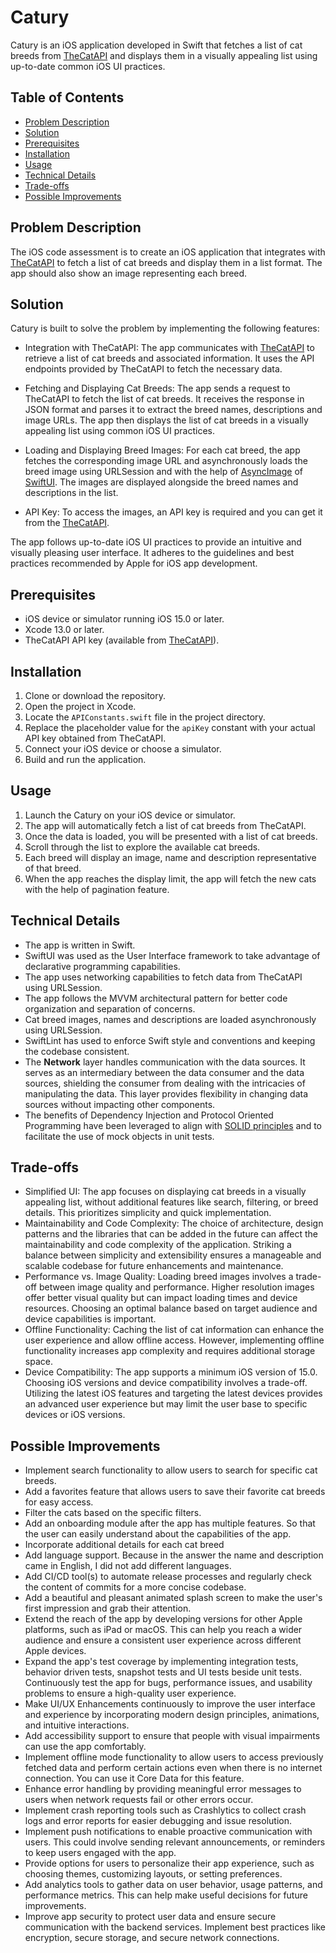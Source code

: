 # Catury

Catury is an iOS application developed in Swift that fetches a list of cat breeds from [TheCatAPI](https://thecatapi.com/) and displays them in a visually appealing list using up-to-date common iOS UI practices.

## Table of Contents

- [Problem Description](#problem-description)
- [Solution](#solution)
- [Prerequisites](#prerequisites)
- [Installation](#installation)
- [Usage](#usage)
- [Technical Details](#technical-details)
- [Trade-offs](#trade-offs)
- [Possible Improvements](#possible-improvements)

## Problem Description

The iOS code assessment is to create an iOS application that integrates with [TheCatAPI](https://thecatapi.com/) to fetch a list of cat breeds and display them in a list format. The app should also show an image representing each breed.

## Solution

Catury is built to solve the problem by implementing the following features:

- Integration with TheCatAPI: The app communicates with [TheCatAPI](https://thecatapi.com/) to retrieve a list of cat breeds and associated information. It uses the API endpoints provided by TheCatAPI to fetch the necessary data.

- Fetching and Displaying Cat Breeds: The app sends a request to TheCatAPI to fetch the list of cat breeds. It receives the response in JSON format and parses it to extract the breed names, descriptions and image URLs. The app then displays the list of cat breeds in a visually appealing list using common iOS UI practices.

- Loading and Displaying Breed Images: For each cat breed, the app fetches the corresponding image URL and asynchronously loads the breed image using URLSession and with the help of [AsyncImage](https://developer.apple.com/documentation/swiftui/asyncimage) of [SwiftUI](https://developer.apple.com/xcode/swiftui/). The images are displayed alongside the breed names and descriptions in the list.

- API Key: To access the images, an API key is required and you can get it from the [TheCatAPI](https://thecatapi.com/).

The app follows up-to-date iOS UI practices to provide an intuitive and visually pleasing user interface. It adheres to the guidelines and best practices recommended by Apple for iOS app development.

## Prerequisites

- iOS device or simulator running iOS 15.0 or later.
- Xcode 13.0 or later.
- TheCatAPI API key (available from [TheCatAPI](https://thecatapi.com/)).

## Installation

1. Clone or download the repository.
2. Open the project in Xcode.
3. Locate the `APIConstants.swift` file in the project directory.
4. Replace the placeholder value for the `apiKey` constant with your actual API key obtained from TheCatAPI.
5. Connect your iOS device or choose a simulator.
6. Build and run the application.

## Usage

1. Launch the Catury on your iOS device or simulator.
2. The app will automatically fetch a list of cat breeds from TheCatAPI.
3. Once the data is loaded, you will be presented with a list of cat breeds.
4. Scroll through the list to explore the available cat breeds.
5. Each breed will display an image, name and description representative of that breed.
6. When the app reaches the display limit, the app will fetch the new cats with the help of pagination feature.

## Technical Details

- The app is written in Swift.
- SwiftUI was used as the User Interface framework to take advantage of declarative programming capabilities.
- The app uses networking capabilities to fetch data from TheCatAPI using URLSession.
- The app follows the MVVM architectural pattern for better code organization and separation of concerns.
- Cat breed images, names and descriptions are loaded asynchronously using URLSession.
- SwiftLint has used to enforce Swift style and conventions and keeping the codebase consistent.
- The **Network** layer handles communication with the data sources. It serves as an intermediary between the data consumer and the data sources, shielding the consumer from dealing with the intricacies of manipulating the data. This layer provides flexibility in changing data sources without impacting other components.
- The benefits of Dependency Injection and Protocol Oriented Programming have been leveraged to align with [SOLID principles](https://en.wikipedia.org/wiki/SOLID) and to facilitate the use of mock objects in unit tests.

## Trade-offs

- Simplified UI: The app focuses on displaying cat breeds in a visually appealing list, without additional features like search, filtering, or breed details. This prioritizes simplicity and quick implementation.
- Maintainability and Code Complexity: The choice of architecture, design patterns and the libraries that can be added in the future can affect the maintainability and code complexity of the application. Striking a balance between simplicity and extensibility ensures a manageable and scalable codebase for future enhancements and maintenance.
- Performance vs. Image Quality: Loading breed images involves a trade-off between image quality and performance. Higher resolution images offer better visual quality but can impact loading times and device resources. Choosing an optimal balance based on target audience and device capabilities is important.
- Offline Functionality: Caching the list of cat information can enhance the user experience and allow offline access. However, implementing offline functionality increases app complexity and requires additional storage space.
- Device Compatibility: The app supports a minimum iOS version of 15.0. Choosing iOS versions and device compatibility involves a trade-off. Utilizing the latest iOS features and targeting the latest devices provides an advanced user experience but may limit the user base to specific devices or iOS versions.

## Possible Improvements

- Implement search functionality to allow users to search for specific cat breeds.
- Add a favorites feature that allows users to save their favorite cat breeds for easy access.
- Filter the cats based on the specific filters.
- Add an onboarding module after the app has multiple features. So that the user can easily understand about the capabilities of the app.
- Incorporate additional details for each cat breed
- Add language support. Because in the answer the name and description came in English, I did not add different languages.
- Add CI/CD tool(s) to automate release processes and regularly check the content of commits for a more concise codebase.
- Add a beautiful and pleasant animated splash screen to make the user's first impression and grab their attention.
- Extend the reach of the app by developing versions for other Apple platforms, such as iPad or macOS. This can help you reach a wider audience and ensure a consistent user experience across different Apple devices.
- Expand the app's test coverage by implementing integration tests, behavior driven tests, snapshot tests and UI tests beside unit tests. Continuously test the app for bugs, performance issues, and usability problems to ensure a high-quality user experience.
- Make UI/UX Enhancements continuously to improve the user interface and experience by incorporating modern design principles, animations, and intuitive interactions.
- Add accessibility support to ensure that people with visual impairments can use the app comfortably.
- Implement offline mode functionality to allow users to access previously fetched data and perform certain actions even when there is no internet connection. You can use it Core Data for this feature.
- Enhance error handling by providing meaningful error messages to users when network requests fail or other errors occur.
- Implement crash reporting tools such as Crashlytics to collect crash logs and error reports for easier debugging and issue resolution.
- Implement push notifications to enable proactive communication with users. This could involve sending relevant announcements, or reminders to keep users engaged with the app.
- Provide options for users to personalize their app experience, such as choosing themes, customizing layouts, or setting preferences.
- Add analytics tools to gather data on user behavior, usage patterns, and performance metrics. This can help make useful decisions for future improvements.
- Improve app security to protect user data and ensure secure communication with the backend services. Implement best practices like encryption, secure storage, and secure network connections.
